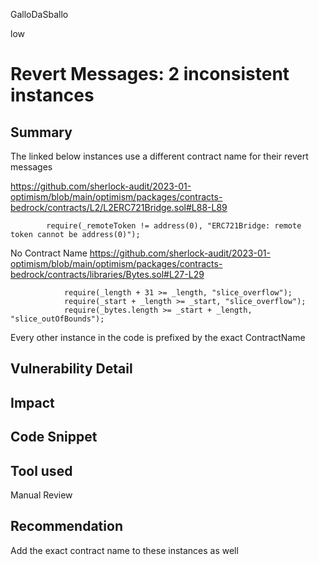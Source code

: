 GalloDaSballo

low

# Revert Messages: 2 inconsistent instances

## Summary

The linked below instances use a different contract name for their revert messages

https://github.com/sherlock-audit/2023-01-optimism/blob/main/optimism/packages/contracts-bedrock/contracts/L2/L2ERC721Bridge.sol#L88-L89

```solidity
        require(_remoteToken != address(0), "ERC721Bridge: remote token cannot be address(0)");
```

No Contract Name
https://github.com/sherlock-audit/2023-01-optimism/blob/main/optimism/packages/contracts-bedrock/contracts/libraries/Bytes.sol#L27-L29

```solidity
            require(_length + 31 >= _length, "slice_overflow");
            require(_start + _length >= _start, "slice_overflow");
            require(_bytes.length >= _start + _length, "slice_outOfBounds");
```

Every other instance in the code is prefixed by the exact ContractName

## Vulnerability Detail

## Impact

## Code Snippet

## Tool used

Manual Review

## Recommendation

Add the exact contract name to these instances as well
